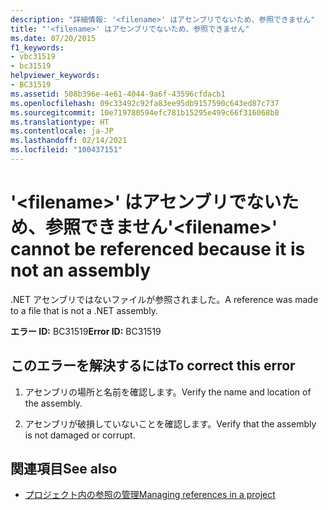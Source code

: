 ```yaml
---
description: "詳細情報: '<filename>' はアセンブリでないため、参照できません"
title: "'<filename>' はアセンブリでないため、参照できません"
ms.date: 07/20/2015
f1_keywords:
- vbc31519
- bc31519
helpviewer_keywords:
- BC31519
ms.assetid: 508b396e-4e61-4044-9a6f-43596cfdacb1
ms.openlocfilehash: 09c33492c92fa83ee95db9157590c643ed87c737
ms.sourcegitcommit: 10e719780594efc781b15295e499c66f316068b8
ms.translationtype: HT
ms.contentlocale: ja-JP
ms.lasthandoff: 02/14/2021
ms.locfileid: "100437151"
---
```

# <a name="filename-cannot-be-referenced-because-it-is-not-an-assembly"></a><span data-ttu-id="ade4e-103">'\<filename>' はアセンブリでないため、参照できません</span><span class="sxs-lookup"><span data-stu-id="ade4e-103">'\<filename>' cannot be referenced because it is not an assembly</span></span>

<span data-ttu-id="ade4e-104">.NET アセンブリではないファイルが参照されました。</span><span class="sxs-lookup"><span data-stu-id="ade4e-104">A reference was made to a file that is not a .NET assembly.</span></span>  
  
 <span data-ttu-id="ade4e-105">**エラー ID:** BC31519</span><span class="sxs-lookup"><span data-stu-id="ade4e-105">**Error ID:** BC31519</span></span>  
  
## <a name="to-correct-this-error"></a><span data-ttu-id="ade4e-106">このエラーを解決するには</span><span class="sxs-lookup"><span data-stu-id="ade4e-106">To correct this error</span></span>  
  
1. <span data-ttu-id="ade4e-107">アセンブリの場所と名前を確認します。</span><span class="sxs-lookup"><span data-stu-id="ade4e-107">Verify the name and location of the assembly.</span></span>  
  
2. <span data-ttu-id="ade4e-108">アセンブリが破損していないことを確認します。</span><span class="sxs-lookup"><span data-stu-id="ade4e-108">Verify that the assembly is not damaged or corrupt.</span></span>  
  
## <a name="see-also"></a><span data-ttu-id="ade4e-109">関連項目</span><span class="sxs-lookup"><span data-stu-id="ade4e-109">See also</span></span>

- [<span data-ttu-id="ade4e-110">プロジェクト内の参照の管理</span><span class="sxs-lookup"><span data-stu-id="ade4e-110">Managing references in a project</span></span>](/visualstudio/ide/managing-references-in-a-project)
